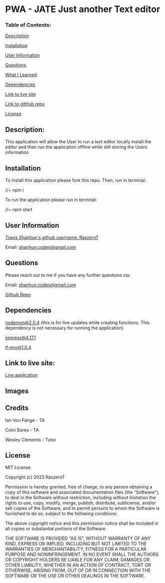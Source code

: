 # PWA - JATE Just another Text editor 

### Table of Contents:

[Description](#description)

[Installation](#installation)

[User Information](#user-information)

[Questions](#questions)

[What I Learned](#what-i-learned)

[Dependencies](#dependencies)

[Link to live site](#link-to-live-site)

[Link to gitHub repo](#link-to-github-repository)

[License](#license)

## Description:

This application will allow the User to run a text editor locally install the editor and then run the application offline while still storing the Users information 

## Installation

To install this application please fork this repo. Then, run in terminal:

//~ npm i

To run the application please run in terminal: 

//~ npm start

## User Information

<a href='https://github.com/RaszeroT'> Travis Shanhun's github username: RaszeroT</a>

Email: shanhun.codes@gmail.com

## Questions

Please reach out to me if you have any further questions via:

Email: shanhun.codes@gmail.com

<a href='https://github.com/RaszeroT/PWA-with-a-what'>Github Repo</a>

## Dependencies

nodemon@2.0.4 (this is for live updates while creating functions. This dependency is not necessary for running the application)

express@4.17.1

if-env@1.0.4

## Link to live site:

<a href="">Live application</a>

## Images



## Credits

Ian Von Fange - TA

Colin Bares - TA

Wesley Clements - Tutor

## License

MIT License

Copyright (c) 2023 RaszeroT

Permission is hereby granted, free of charge, to any person obtaining a copy
of this software and associated documentation files (the "Software"), to deal
in the Software without restriction, including without limitation the rights
to use, copy, modify, merge, publish, distribute, sublicense, and/or sell
copies of the Software, and to permit persons to whom the Software is
furnished to do so, subject to the following conditions:

The above copyright notice and this permission notice shall be included in all
copies or substantial portions of the Software.

THE SOFTWARE IS PROVIDED "AS IS", WITHOUT WARRANTY OF ANY KIND, EXPRESS OR
IMPLIED, INCLUDING BUT NOT LIMITED TO THE WARRANTIES OF MERCHANTABILITY,
FITNESS FOR A PARTICULAR PURPOSE AND NONINFRINGEMENT. IN NO EVENT SHALL THE
AUTHORS OR COPYRIGHT HOLDERS BE LIABLE FOR ANY CLAIM, DAMAGES OR OTHER
LIABILITY, WHETHER IN AN ACTION OF CONTRACT, TORT OR OTHERWISE, ARISING FROM,
OUT OF OR IN CONNECTION WITH THE SOFTWARE OR THE USE OR OTHER DEALINGS IN THE
SOFTWARE.